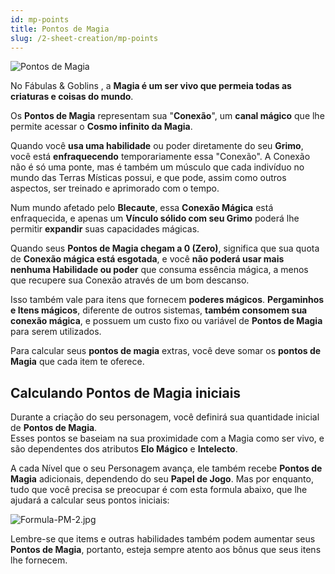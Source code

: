 ```yaml
---
id: mp-points
title: Pontos de Magia
slug: /2-sheet-creation/mp-points
---
```

![Pontos de Magia](https://fabulas-e-goblins-book.s3-us-west-2.amazonaws.com/criando-seu-personagem/pontos-de-magia-01.png)

No Fábulas & Goblins , a **Magia é um ser vivo que permeia todas as criaturas e coisas do mundo**.

Os **Pontos de Magia** representam sua "**Conexão**", um **canal mágico** que lhe permite acessar o **Cosmo infinito da Magia**.<br/>

Quando você **usa uma habilidade** ou poder diretamente do seu **Grimo**, você está **enfraquecendo** temporariamente essa "Conexão".
A Conexão não é só uma ponte, mas é também um músculo que cada indivíduo no mundo das Terras Místicas possui, e que pode, assim como outros aspectos, ser treinado e aprimorado com o tempo.

Num mundo afetado pelo **Blecaute**, essa **Conexão Mágica** está enfraquecida, e apenas um **Vínculo sólido com seu Grimo** poderá lhe permitir **expandir** suas capacidades mágicas.

Quando seus **Pontos de Magia chegam a 0 (Zero)**, significa que sua quota de **Conexão mágica está esgotada**, e você **não poderá usar mais nenhuma Habilidade ou poder** que consuma essência mágica, a menos que recupere sua Conexão através de um bom descanso.

Isso também vale para itens que fornecem **poderes mágicos**. **Pergaminhos e Itens mágicos**, diferente de outros sistemas, **também consomem sua conexão mágica**, e possuem um custo fixo ou variável de **Pontos de Magia** para serem utilizados.

Para calcular seus **pontos de magia** extras, você deve somar os **pontos de Magia** que cada item te oferece.

## Calculando Pontos de Magia iniciais

Durante a criação do seu personagem, você definirá sua quantidade inicial de **Pontos de Magia**.<br/>
Esses pontos se baseiam na sua proximidade com a Magia como ser vivo, e são dependentes dos atributos **Elo Mágico** e **Intelecto**.

A cada Nível que o seu Personagem avança, ele também recebe **Pontos de Magia** adicionais, dependendo do seu **Papel de Jogo**. Mas por enquanto, tudo que você precisa se preocupar é com esta formula abaixo, que lhe ajudará a calcular seus pontos iniciais:

![Formula-PM-2.jpg](https://s3.us-west-2.amazonaws.com/fabulas-e-goblins-book/%5Cvscode%5C54409ab2-8e5d-40d7-9052-71816f24778d.jpg)

Lembre-se que items e outras habilidades também podem aumentar seus **Pontos de Magia**, portanto, esteja sempre atento aos bônus que seus itens lhe fornecem.
